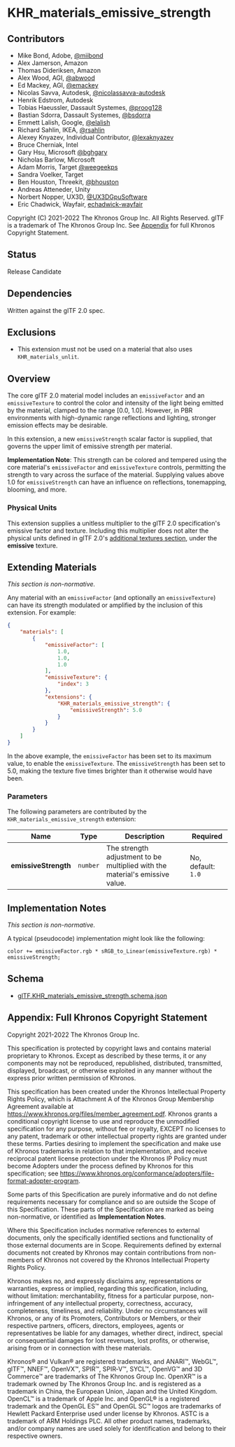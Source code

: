 # KHR\_materials\_emissive\_strength

## Contributors

* Mike Bond, Adobe, [@miibond](https://github.com/MiiBond)
* Alex Jamerson, Amazon
* Thomas Dideriksen, Amazon
* Alex Wood, AGI, [@abwood](https://twitter.com/abwood)
* Ed Mackey, AGI, [@emackey](https://twitter.com/emackey)
* Nicolas Savva, Autodesk, [@nicolassavva-autodesk](https://github.com/nicolassavva-autodesk)
* Henrik Edstrom, Autodesk
* Tobias Haeussler, Dassault Systemes, [@proog128](https://github.com/proog128)
* Bastian Sdorra, Dassault Systemes, [@bsdorra](https://github.com/bsdorra)
* Emmett Lalish, Google, [@elalish](https://github.com/elalish)
* Richard Sahlin, IKEA, [@rsahlin](https://github.com/rsahlin)
* Alexey Knyazev, Individual Contributor, [@lexaknyazev](https://github.com/lexaknyazev)
* Bruce Cherniak, Intel
* Gary Hsu, Microsoft [@bghgary](https://twitter.com/bghgary)
* Nicholas Barlow, Microsoft
* Adam Morris, Target [@weegeekps](https://github.com/weegeekps)
* Sandra Voelker, Target
* Ben Houston, Threekit, [@bhouston](https://twitter.com/BenHouston3D)
* Andreas Atteneder, Unity
* Norbert Nopper, UX3D, [@UX3DGpuSoftware](https://twitter.com/UX3DGpuSoftware)
* Eric Chadwick, Wayfair, [echadwick-wayfair](https://github.com/echadwick-wayfair)

Copyright (C) 2021-2022 The Khronos Group Inc. All Rights Reserved. glTF is a trademark of The Khronos Group Inc.
See [Appendix](#appendix-full-khronos-copyright-statement) for full Khronos Copyright Statement.

## Status

Release Candidate

## Dependencies

Written against the glTF 2.0 spec.

## Exclusions

* This extension must not be used on a material that also uses `KHR_materials_unlit`.

## Overview

The core glTF 2.0 material model includes an `emissiveFactor` and an `emissiveTexture` to control the color and
intensity of the light being emitted by the material, clamped to the range [0.0, 1.0]. However, in PBR environments
with high-dynamic range reflections and lighting, stronger emission effects may be desirable.

In this extension, a new `emissiveStrength` scalar factor is supplied, that governs the upper limit of emissive
strength per material.

**Implementation Note**: This strength can be colored and tempered using the core material's `emissiveFactor`
and `emissiveTexture` controls, permitting the strength to vary across the surface of the material.
Supplying values above 1.0 for `emissiveStrength` can have an influence on
reflections, tonemapping, blooming, and more.

### Physical Units

This extension supplies a unitless multiplier to the glTF 2.0 specification's emissive factor and
texture.  Including this multiplier does not alter the physical units defined in glTF 2.0's
[additional textures section](https://www.khronos.org/registry/glTF/specs/2.0/glTF-2.0.html#additional-textures),
under the **emissive** texture.

## Extending Materials

*This section is non-normative.*

Any material with an `emissiveFactor` (and optionally an `emissiveTexture`) can have its strength modulated
or amplified by the inclusion of this extension.  For example:

```json
{
    "materials": [
        {
            "emissiveFactor": [
                1.0,
                1.0,
                1.0
            ],
            "emissiveTexture": {
                "index": 3
            },
            "extensions": {
                "KHR_materials_emissive_strength": {
                    "emissiveStrength": 5.0
                }
            }
        }
    ]
}
```

In the above example, the `emissiveFactor` has been set to its maximum value, to enable the `emissiveTexture`.
The `emissiveStrength` has been set to 5.0, making the texture five times brighter than it otherwise
would have been.

### Parameters

The following parameters are contributed by the `KHR_materials_emissive_strength` extension:

| Name                   | Type       | Description                                                                   | Required           |
|------------------------|------------|-------------------------------------------------------------------------------|--------------------|
| **emissiveStrength**   | `number`   | The strength adjustment to be multiplied with the material's emissive value.  | No, default: `1.0` |


## Implementation Notes

*This section is non-normative.*

A typical (pseudocode) implementation might look like the following:

```
color += emissiveFactor.rgb * sRGB_to_Linear(emissiveTexture.rgb) * emissiveStrength;
```

## Schema

- [glTF.KHR_materials_emissive_strength.schema.json](schema/glTF.KHR_materials_emissive_strength.schema.json)

## Appendix: Full Khronos Copyright Statement

Copyright 2021-2022 The Khronos Group Inc.

This specification is protected by copyright laws and contains material proprietary
to Khronos. Except as described by these terms, it or any components
may not be reproduced, republished, distributed, transmitted, displayed, broadcast,
or otherwise exploited in any manner without the express prior written permission
of Khronos.

This specification has been created under the Khronos Intellectual Property Rights
Policy, which is Attachment A of the Khronos Group Membership Agreement available at
https://www.khronos.org/files/member_agreement.pdf. Khronos grants a conditional
copyright license to use and reproduce the unmodified specification for any purpose,
without fee or royalty, EXCEPT no licenses to any patent, trademark or other
intellectual property rights are granted under these terms. Parties desiring to
implement the specification and make use of Khronos trademarks in relation to that
implementation, and receive reciprocal patent license protection under the Khronos
IP Policy must become Adopters under the process defined by Khronos for this specification;
see https://www.khronos.org/conformance/adopters/file-format-adopter-program.

Some parts of this Specification are purely informative and do not define requirements
necessary for compliance and so are outside the Scope of this Specification. These
parts of the Specification are marked as being non-normative, or identified as
**Implementation Notes**.

Where this Specification includes normative references to external documents, only the
specifically identified sections and functionality of those external documents are in
Scope. Requirements defined by external documents not created by Khronos may contain
contributions from non-members of Khronos not covered by the Khronos Intellectual
Property Rights Policy.

Khronos makes no, and expressly disclaims any, representations or warranties,
express or implied, regarding this specification, including, without limitation:
merchantability, fitness for a particular purpose, non-infringement of any
intellectual property, correctness, accuracy, completeness, timeliness, and
reliability. Under no circumstances will Khronos, or any of its Promoters,
Contributors or Members, or their respective partners, officers, directors,
employees, agents or representatives be liable for any damages, whether direct,
indirect, special or consequential damages for lost revenues, lost profits, or
otherwise, arising from or in connection with these materials.

Khronos® and Vulkan® are registered trademarks, and ANARI™, WebGL™, glTF™, NNEF™, OpenVX™,
SPIR™, SPIR&#8209;V™, SYCL™, OpenVG™ and 3D Commerce™ are trademarks of The Khronos Group Inc.
OpenXR™ is a trademark owned by The Khronos Group Inc. and is registered as a trademark in
China, the European Union, Japan and the United Kingdom. OpenCL™ is a trademark of Apple Inc.
and OpenGL® is a registered trademark and the OpenGL ES™ and OpenGL SC™ logos are trademarks
of Hewlett Packard Enterprise used under license by Khronos. ASTC is a trademark of
ARM Holdings PLC. All other product names, trademarks, and/or company names are used solely
for identification and belong to their respective owners.
